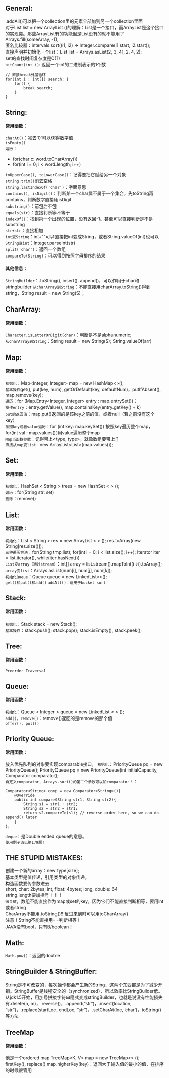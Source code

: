## General:
.addAll()可以把一个collection里的元素全部加到另一个collection里面  
对于List<Integer> list = new ArrayList<Interger> ()的理解：List是一个接口，而ArrayList是这个接口的实现类。那些ArrayList有的功能但是List没有的就不能用了  
Arrays.fill(someArray, -1);  
匿名比较器：intervals.sort((i1, i2) -> Integer.compare(i1.start, i2.start));  
直接声明并初始化一个list：List<Integer> list = Arrays.asList(2, 3, 41, 2, 4, 2);  
set的查找时间复杂度是O(1)  
`bitCount(int i)`: 返回一个int的二进制表示的1个数  
```
// 直接break外层循环
for(int i : int[]) search: {
	for() {
		break search;
	}
}
```

## String:
#### 常用函数：
`charAt()`：减去'0'可以获得数字值  
`isEmpty()`  
`遍历`：  
- for(char c: word.toCharArray())
- for(int i = 0; i < word.length; i++)

`toUpperCase(), toLowerCase()`：记得要把它赋给另一个对象  
`string.trim()`消去空格  
`string.lastIndexOf('char')`：字面意思  
`contains(), isDigit()`：判断某一个char属不属于一个集合，先toString再contains，判断数字直接用isDigit  
`substring()`：前包后不包  
`equals(str)`：直接判断等不等于  
`indexOf()`：找到第一个出现的位置，没有返回-1。甚至可以直接判断是不是substring  
`str+str`：直接相加  
`int变String`：int+""可以直接把int变成String，或者String.valueOf(int)也可以  
`String变int`：Integer.parseInt(str)  
`split('char')`：返回一个数组  
`compareTo(String)`：可以得到按照字母排序的结果

#### 其他信息：
`StringBuilder`：.toString(), insert(). append()，可以作用于char和stringbuilder
`从charArray到String`：不能直接用charArray.toString()得到string，String result = new String(S)；

## CharArray:
#### 常用函数：
`Character.isLetterOrDigit(char)`：判断是不是alphanumeric;  
`从charArray到String`：String result = new String(S); String.valueOf(arr)  

## Map:
#### 常用函数：
`初始化`：Map<Integer, Integer> map = new HashMap<>();  
`基本操作`get(), put(key, num), getOrDefault(key, defaultNum)，putIfAbsent(), map.remove(key);  
`遍历`：for (Map.Entry<Integer, Integer> entry : map.entrySet())；  
`操作entry`：entry.getValue(), map.containsKey(entry.getKey() + k)  
`put的返回值`：map.put()返回的是该key之前的值，或者null（若之前没有这个key）  
`按照key或者value遍历`：for (int key: map.keySet()) 按照key遍历整个map，for(int val : map.values())用value遍历整个map  
`Map当函数参数`：记得带上<type, type>，就像数组要带上[]  
`直接从map变list：`new ArrayList<List<String>>(map.values());

## Set:
#### 常用函数：
`初始化`：HashSet < String > trees = new HashSet < > ();  
`遍历`：for(String str: set)  
`删除`：remove()

## List:
#### 常用函数：
`初始化`：List < String > res = new ArrayList < > (); res.toArray(new String[res.size()]);  
`三种遍历方法`：for(String tmp:list); for(int i = 0; i < list.size(); i++); Iterator<String> iter = list.iterator(), while(iter.hasNext())  
`List变array（通过stream）`：int[] array = list.stream().mapToInt(i->i).toArray();   
`array变list`：Arrays.asList(num[i], num[j], num[k]);  
`初始化Queue`：Queue<Coordinate> queue = new LinkedList<>();  
`get()和put()和add()`
`addAll()：适用于bucket sort`  

## Stack:
#### 常用函数：
`初始化`：Stack<type> stack = new Stack<Character>();  
`基本操作`：stack.push(); stack.pop(); stack.isEmpty(), stack.peek();

## Tree:
#### 常用函数：
`Preorder Traversal`

## Queue:
#### 常用函数：
`初始化`：Queue < Integer > queue = new LinkedList < > ();  
`add()，remove()`：remove()返回的是remove的那个值  
`offer(), poll()`  

## Priority Queue:
#### 常用函数：
放入优先队列的对象要实现comparable接口， 
`初始化`：PriorityQueue<E> pq = new PriorityQueue<E>(); PriorityQueue<E> pq = new PriorityQueue(int initialCapacity, Comparator<E> comparator);  
`自定义comparator, Arrays.sort()的第二个参数可以加comparator！`：
```
Comparator<String> comp = new Comparator<String>(){
	@Override
	public int compare(String str1, String str2){
		String s1 = str1 + str2;
		String s2 = str2 + str1;
		return s2.compareTo(s1); // reverse order here, so we can do append() later
	}
};
```  
`deque`：是Double ended queue的意思。  
`使用例子请见第179题！`

## THE STUPID MISTAKES:
创建一个新的array：new type[size];  
基本类型是值传递，引用类型的对象传递。  
构造函数要传参数进去  
short, char: 2bytes; int, float: 4bytes; long, double: 64  
string.length要加括号！！！  
`很关键`，数组不能直接作为map或set的key，因为它们不能直接判断相等，要用int或者string  
CharArray不能用.toString()!!!反过来到时可以用toCharArray()  
注意！String不能直接用==判断相等！  
JAVA没有bool，只有B/boolean！  

## Math:
`Math.pow()`：返回的double

## StringBuilder & StringBuffer:
String是不可改变的，每次操作都会产生新的String，这两个东西都是为了减少开销。StringBuffer是线程安全的（synchronized），所以效率比StringBuilder低。  
从jdk1.5开始，用加号拼接字符串隐式变成stringBuilder，也就是说没有性能损失  
有.delete(n, m)，.reverse()，.append(“str”)，.insert(location, “str”)，.replace(startLoc, endLoc, “str”)，.setCharAt(loc, ‘char’)，toString()等方法

## TreeMap
#### 常用函数：
他是一个ordered map
TreeMap<K, V> map = new TreeMap<> ();  
firstKey(), replace()
map.higherKey(key)：返回大于输入值的最小的值，在排序的时候很管用